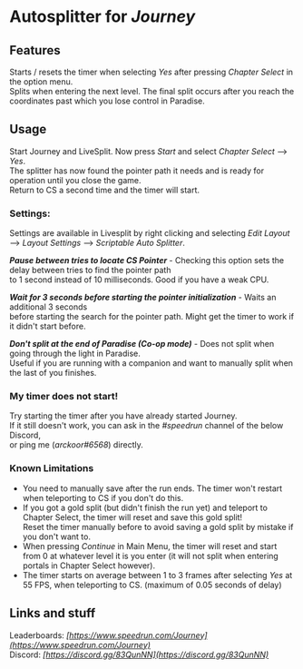 # Autosplitter for *Journey*


## Features
Starts / resets the timer when selecting *Yes* after pressing *Chapter Select* in the option menu. \
Splits when entering the next level. The final split occurs after you reach the coordinates past which you lose control in Paradise.

## Usage
Start Journey and LiveSplit. Now press *Start* and select *Chapter Select* --> *Yes*. \
The splitter has now found the pointer path it needs and is ready for operation until you close the game. \
Return to CS a second time and the timer will start.


### Settings:
Settings are available in Livesplit by right clicking and selecting *Edit Layout* --> *Layout Settings* --> *Scriptable Auto Splitter*.

***Pause between tries to locate CS Pointer*** - Checking this option sets the delay between tries to find the pointer path \
to 1 second instead of 10 milliseconds. Good if you have a weak CPU.

***Wait for 3 seconds before starting the pointer initialization*** - Waits an additional 3 seconds \
before starting the search for the pointer path. Might get the timer to work if it didn't start before.

***Don't split at the end of Paradise (Co-op mode)*** - Does not split when going through the light in Paradise. \
Useful if you are running with a companion and want to manually split when the last of you finishes.

### My timer does not start!
Try starting the timer after you have already started Journey.\
If it still doesn't work, you can ask in the *#speedrun* channel of the below Discord, \
or ping me (*arckoor#6568*) directly.

### Known Limitations
- You need to manually save after the run ends. The timer won't restart when teleporting to CS if you don't do this. 
- If you got a gold split (but didn't finish the run yet) and teleport to Chapter Select, the timer will reset and save this gold split! \
Reset the timer manually before to avoid saving a gold split by mistake if you don't want to.
- When pressing *Continue* in Main Menu, the timer will reset and start from 0 at whatever level it is you enter (it will not split when entering portals in Chapter Select however).
- The timer starts on average between 1 to 3 frames after selecting *Yes* at 55 FPS, when teleporting to CS. (maximum of 0.05 seconds of delay)

## Links and stuff
Leaderboards: *[https://www.speedrun.com/Journey](https://www.speedrun.com/Journey)* \
Discord: *[https://discord.gg/83QunNN](https://discord.gg/83QunNN)*